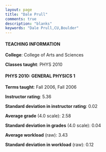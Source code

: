 ```yaml
---
layout: page
title: "Dale Prull" 
comments: true
description: "blanks"
keywords: "Dale Prull,CU,Boulder"
---
```

<head>
<script src="https://ajax.googleapis.com/ajax/libs/jquery/2.1.3/jquery.min.js"></script>
<script src="https://dl.dropboxusercontent.com/s/pc42nxpaw1ea4o9/highcharts.js?dl=0"></script>
<!-- <script src="../assets/js/highcharts.js"></script> -->
<style type="text/css">@font-face {
	font-family: "Bebas Neue";
	src: url(https://www.filehosting.org/file/details/544349/BebasNeue Regular.otf) format("opentype");
	}
	h1.Bebas { 
		font-family: "Bebas Neue", Verdana, Tahoma;
	}
</style>
</head>
	   
#### TEACHING INFORMATION

**College**: College of Arts and Sciences

**Classes taught**: PHYS 2010

#### PHYS 2010: GENERAL PHYSICS 1

**Terms taught**: Fall 2006, Fall 2006

**Instructor rating**: 5.36

**Standard deviation in instructor rating**: 0.02

**Average grade** (4.0 scale): 2.58

**Standard deviation in grades** (4.0 scale): 0.04

**Average workload** (raw): 3.43

**Standard deviation in workload** (raw): 0.12

